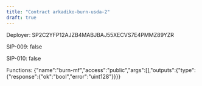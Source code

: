 ```yaml
---
title: "Contract arkadiko-burn-usda-2"
draft: true
---
```

Deployer: SP2C2YFP12AJZB4MABJBAJ55XECVS7E4PMMZ89YZR

SIP-009: false

SIP-010: false

Functions:
{"name":"burn-mf","access":"public","args":[],"outputs":{"type":{"response":{"ok":"bool","error":"uint128"}}}}
